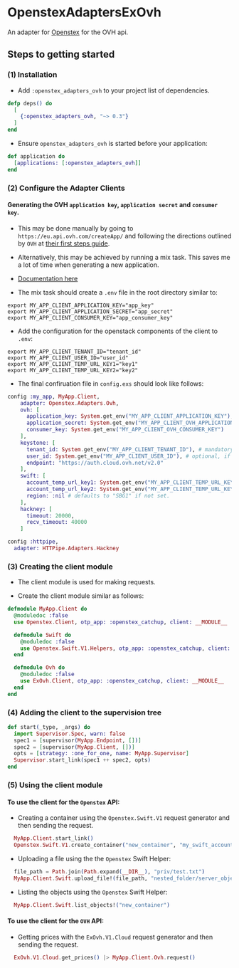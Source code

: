 # OpenstexAdaptersExOvh

An adapter for [Openstex](https://github.com/stephenmoloney/openstex) for the OVH api.


## Steps to getting started

### (1) Installation

- Add `:openstex_adapters_ovh` to your project list of dependencies.

```elixir
defp deps() do
  [
    {:openstex_adapters_ovh, "~> 0.3"}
  ]
end
```

- Ensure `openstex_adapters_ovh` is started before your application:

```elixir
def application do
  [applications: [:openstex_adapters_ovh]]
end
```

### (2) Configure the Adapter Clients

#### Generating the OVH `application key`, `application secret` and `consumer key`.

- This may be done manually by going to `https://eu.api.ovh.com/createApp/` and following the directions outlined by `OVH` at
[their first steps guide](https://api.ovh.com/g934.first_step_with_api).

- Alternatively, this may be achieved by running a mix task. This saves me a lot of time when generating a new application.

- [Documentation here](https://github.com/stephenmoloney/ex_ovh/blob/master/docs/mix_task.md)

- The mix task should create a `.env` file in the root directory similar to:

```shell
export MY_APP_CLIENT_APPLICATION_KEY="app_key"
export MY_APP_CLIENT_APPLICATION_SECRET="app_secret"
export MY_APP_CLIENT_CONSUMER_KEY="app_consumer_key"
```

- Add the configuration for the openstack components of the client to `.env`:

```shell
export MY_APP_CLIENT_TENANT_ID="tenant_id"
export MY_APP_CLIENT_USER_ID="user_id"
export MY_APP_CLIENT_TEMP_URL_KEY1="key1"
export MY_APP_CLIENT_TEMP_URL_KEY2="key2"
```

- The final confiruation file in `config.exs` should look like follows:

```elixir
config :my_app, MyApp.Client,
    adapter: Openstex.Adapters.Ovh,
    ovh: [
      application_key: System.get_env("MY_APP_CLIENT_APPLICATION_KEY"),
      application_secret: System.get_env("MY_APP_CLIENT_OVH_APPLICATION_SECRET"),
      consumer_key: System.get_env("MY_APP_CLIENT_OVH_CONSUMER_KEY")
    ],
    keystone: [
      tenant_id: System.get_env("MY_APP_CLIENT_TENANT_ID"), # mandatory, corresponds to an ovh project id or ovh servicename
      user_id: System.get_env("MY_APP_CLIENT_USER_ID"), # optional, if absent a user will be created using the ovh api.
      endpoint: "https://auth.cloud.ovh.net/v2.0"
    ],
    swift: [
      account_temp_url_key1: System.get_env("MY_APP_CLIENT_TEMP_URL_KEY1"), # defaults to :nil if absent
      account_temp_url_key2: System.get_env("MY_APP_CLIENT_TEMP_URL_KEY2"), # defaults to :nil if absent
      region: :nil # defaults to "SBG1" if not set.
    ],
    hackney: [
      timeout: 20000,
      recv_timeout: 40000
    ]

config :httpipe,
  adapter: HTTPipe.Adapters.Hackney
```


### (3) Creating the client module

- The client module is used for making requests.

- Create the client module similar as follows:

```elixir
defmodule MyApp.Client do
  @moduledoc :false
  use Openstex.Client, otp_app: :openstex_catchup, client: __MODULE__

  defmodule Swift do
    @moduledoc :false
    use Openstex.Swift.V1.Helpers, otp_app: :openstex_catchup, client: MyApp.Client
  end

  defmodule Ovh do
    @moduledoc :false
    use ExOvh.Client, otp_app: :openstex_catchup, client: __MODULE__
  end
end
```

### (4) Adding the client to the supervision tree

```elixir
def start(_type, _args) do
  import Supervisor.Spec, warn: false
  spec1 = [supervisor(MyApp.Endpoint, [])]
  spec2 = [supervisor(MyApp.Client, [])]
  opts = [strategy: :one_for_one, name: MyApp.Supervisor]
  Supervisor.start_link(spec1 ++ spec2, opts)
end
```

### (5) Using the client module

#### To use the client for the `Openstex` API:

- Creating a container using the `Openstex.Swift.V1` request generator and then sending the request.
```elixir
  MyApp.Client.start_link()
  Openstex.Swift.V1.create_container("new_container", "my_swift_account") |> MyApp.Client.request()
```

- Uploading a file using the the `Openstex` Swift Helper:
```elixir
  file_path = Path.join(Path.expand(__DIR__), "priv/test.txt")
  MyApp.Client.Swift.upload_file!(file_path, "nested_folder/server_object.txt", "new_container")
```

- Listing the objects using the `Openstex` Swift Helper:
```elixir
  MyApp.Client.Swift.list_objects!("new_container")
```


#### To use the client for the `OVH` API:

- Getting prices with the `ExOvh.V1.Cloud` request generator and then sending the request.
```elixir
  ExOvh.V1.Cloud.get_prices() |> MyApp.Client.Ovh.request()
```
